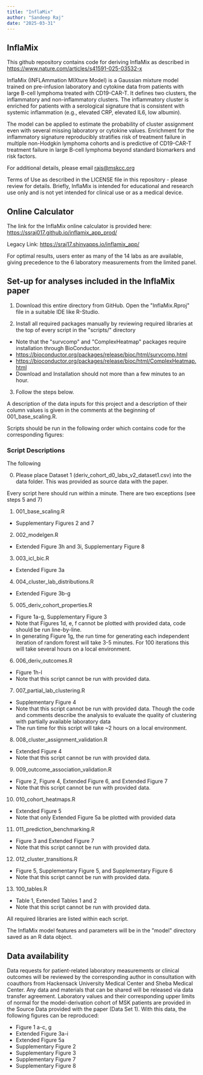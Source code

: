```yaml
---
title: "InflaMix"
author: "Sandeep Raj"
date: "2025-03-31"
---
```


## InflaMix

This github repository contains code for deriving InflaMix as described in https://www.nature.com/articles/s41591-025-03532-x 

InflaMix (INFLAmmation MIXture Model) is a Gaussian mixture model trained on pre-infusion laboratory and cytokine data from patients with large B-cell lymphoma treated with CD19-CAR-T. It defines two clusters, the inflammatory and non-inflammatory clusters. The inflammatory cluster is enriched for patients with a serological signature that is consistent with systemic inflammation (e.g., elevated CRP, elevated IL6, low albumin).

The model can be applied to estimate the probability of cluster assignment even with several missing laboratory or cytokine values. Enrichment for the inflammatory signature reproducibly stratifies risk of treatment failure in multiple non-Hodgkin lymphoma cohorts and is predictive of CD19-CAR-T treatment failure in large B-cell lymphoma beyond standard biomarkers and risk factors. 

For additional details, please email rajs@mskcc.org

Terms of Use as described in the LICENSE file in this repository - please review for details. Briefly, InflaMix is intended for educational and research use only and is not yet intended for clinical use or as a medical device. 

## Online Calculator
The link for the InflaMix online calculator is provided here: https://ssraj017.github.io/inflamix_app_prod/

Legacy Link: https://sraj17.shinyapps.io/inflamix_app/

For optimal results, users enter as many of the 14 labs as are available, giving precedence to the 6 laboratory measurements from the limited panel.

## Set-up for analyses included in the InflaMix paper

1. Download this entire directory from GitHub. Open the "InflaMix.Rproj" file in a suitable IDE like R-Studio.

2. Install all required packages manually by reviewing required libraries at the top of every script in the "scripts/" directory
 - Note that the "survcomp" and "ComplexHeatmap" packages require installation through BioConductor.
  - https://bioconductor.org/packages/release/bioc/html/survcomp.html
  - https://bioconductor.org/packages/release/bioc/html/ComplexHeatmap.html 
 - Download and Installation should not more than a few minutes to an hour. 

3. Follow the steps below.

A description of the data inputs for this project and a description of their column values is given in the comments at the beginning of 001_base_scaling.R. 

Scripts should be run in the following order which contains code for the corresponding figures:

### Script Descriptions

The following 

0. Please place Dataset 1 (deriv_cohort_d0_labs_v2_dataset1.csv) into the data folder. This was provided as source data with the paper. 

Every script here should run within a minute. There are two exceptions (see steps 5 and 7)

1. 001_base_scaling.R 
 - Supplementary Figures 2 and 7

2. 002_modelgen.R 
 - Extended Figure 3h and 3i, Supplementary Figure 8
  
3. 003_icl_bic.R
 - Extended Figure 3a
  
4. 004_cluster_lab_distributions.R
 - Extended Figure 3b-g
  
5. 005_deriv_cohort_properties.R 
  - Figure 1a-g, Supplementary Figure 3
  - Note that Figures 1d, e, f cannot be plotted with provided data, code should be run line-by-line.
  - In generating Figure 1g, the run time for generating each independent iteration of random forest will take 3-5 minutes. For 100 iterations this will take several hours on a local environment. 
  
6. 006_deriv_outcomes.R
 - Figure 1h-l
 - Note that this script cannot be run with provided data. 
 
7. 007_partial_lab_clustering.R
 - Supplementary Figure 4
 - Note that this script cannot be run with provided data. Though the code and comments describe the analysis to evaluate the quality of clustering with partially available laboratory data 
 - The run time for this script will take ~2 hours on a local environment. 
 
8. 008_cluster_assignment_validation.R
 - Extended Figure 4
 - Note that this script cannot be run with provided data. 
 
9. 009_outcome_association_validation.R
 - Figure 2, Figure 4, Extended Figure 6, and Extended Figure 7
 - Note that this script cannot be run with provided data. 
 
10. 010_cohort_heatmaps.R
 - Extended Figure 5
 - Note that only Extended Figure 5a be plotted with provided data

11. 011_prediction_benchmarking.R
 - Figure 3 and Extended Figure 7
 - Note that this script cannot be run with provided data. 
 
 12. 012_cluster_transitions.R
 - Figure 5, Supplementary Figure 5, and Supplementary Figure 6
 - Note that this script cannot be run with provided data. 
 
 13. 100_tables.R
  - Table 1, Extended Tables 1 and 2
  - Note that this script cannot be run with provided data. 

All required libraries are listed within each script. 

The InflaMix model features and parameters will be in the "model" directory saved as an R data object. 

## Data availability

Data requests for patient-related laboratory measurements or clinical outcomes will be reviewed by the corresponding author in consultation with coauthors from Hackensack University Medical Center and Sheba Medical Center. Any data and materials that can be shared will be released via data transfer agreement. Laboratory values and their corresponding upper limits of normal for the model-derivation cohort of MSK patients are provided in the Source Data provided with the paper (Data Set 1). With this data, the following figures can be reproduced:
 - Figure 1 a-c, g
 - Extended Figure 3a-i
 - Extended Figure 5a
 - Supplementary Figure 2
 - Supplementary Figure 3
 - Supplementary Figure 7
 - Supplementary Figure 8
